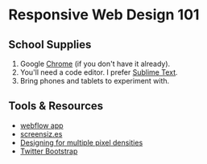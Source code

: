 # Responsive Web Design 101

## School Supplies

1. Google [Chrome](https://www.google.com/intl/en/chrome/browser/) (if you don't have it already).
2. You'll need a code editor. I prefer [Sublime Text](http://www.sublimetext.com/3).
3. Bring phones and tablets to experiment with.

## Tools & Resources 
* [webflow app](https://webflow.com/)
* [screensiz.es](http://screensiz.es/phone)
* [Designing for multiple pixel densities](http://www.teehanlax.com/blog/density-converter/)
* [Twitter Bootstrap](http://getbootstrap.com)
